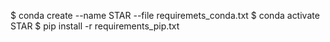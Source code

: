 $ conda create --name STAR --file requiremets_conda.txt
$ conda activate STAR
$ pip install -r requirements_pip.txt

